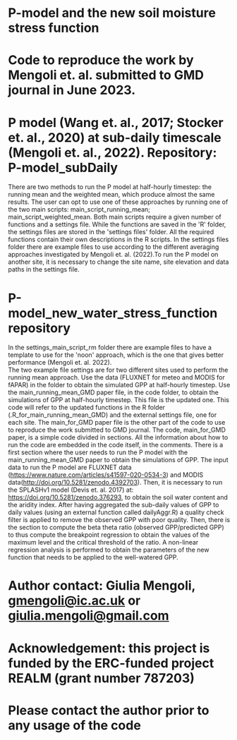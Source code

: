 # P-model and the new soil moisture stress function
# Code to reproduce the work by Mengoli et. al. submitted to GMD journal in June 2023.

# P model (Wang et. al., 2017; Stocker et. al., 2020) at sub-daily timescale (Mengoli et. al., 2022). Repository: P-model_subDaily
There are two methods to run the P model at half-hourly timestep: the running mean and the weighted mean, which produce almost the same results. The user can opt to use one of these approaches by running one of the two main scripts: main_script_running_mean; main_script_weighted_mean. 
Both main scripts require a given number of functions and a settings file. While the functions are saved in the 'R' folder, the settings files are stored in the 'settings files' folder.
All the required functions contain their own descriptions in the R scripts.
In the settings files folder there are example files to use according to the different averaging approaches investigated by Mengoli et. al. (2022).To run the P model on another site, it is necessary to change the site name, site elevation and data paths in the settings file.

# P-model_new_water_stress_function repository
In the settings_main_script_rm folder there are example files to have a template to use for the 'noon' approach, which is the one that gives better performance (Mengoli et. al. 2022).  
The two example file settings are for two different sites used to perform the running mean approach. 
Use the data (FLUXNET for meteo and MODIS for fAPAR) in the folder to obtain the simulated GPP at half-hourly timestep.
Use the main_running_mean_GMD paper file, in the code folder, to obtain the simulations of GPP at half-hourly timestep. This file is the updated one. This code will refer to the updated functions in the R folder (.R_for_main_running_mean_GMD) and the external settings file, one for each site.
The main_for_GMD paper file is the other part of the code to use to reproduce the work submitted to GMD journal. 
The code, main_for_GMD paper, is a simple code divided in sections. All the information about how to run the code are embedded in the code itself, in the comments. 
There is a first section where the user needs to run the P model with the main_running_mean_GMD paper to obtain the simulations of GPP. The input data to run the P model are FLUXNET data (https://www.nature.com/articles/s41597-020-0534-3) and MODIS data(http://doi.org/10.5281/zenodo.4392703). Then, it is necessary to run the SPLASHv1 model (Devis et. al. 2017) at: https://doi.org/10.5281/zenodo.376293, to obtain the soil water content and the aridity index. After having aggregated the sub-daily values of GPP to daily values (using an external function called dailyAggr.R) a quality check filter is applied to remove the observed GPP with poor quality. Then, there is the section to compute the beta theta ratio (observed GPP/predicted GPP) to thus compute the breakpoint regression to obtain the values of the maximum level and the critical threshold of the ratio. A non-linear regression analysis is performed to obtain the parameters of the new function that needs to be applied to the well-watered GPP.

# Author contact: Giulia Mengoli, gmengoli@ic.ac.uk or giulia.mengoli@gmail.com
# Acknowledgement: this project is funded by the ERC-funded project REALM (grant number 787203)

# Please contact the author prior to any usage of the code
